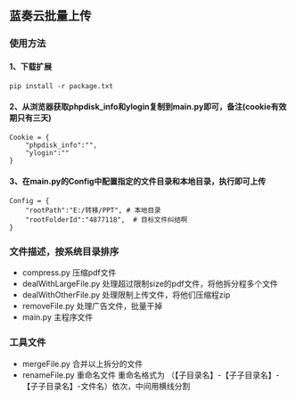 ## 蓝奏云批量上传

### 使用方法
#### 1、下载扩展 
```
pip install -r package.txt
```
#### 2、从浏览器获取phpdisk_info和ylogin复制到main.py即可，备注(cookie有效期只有三天)
```
Cookie = {
    "phpdisk_info":"",
    "ylogin":""
}
```
#### 3、在main.py的Config中配置指定的文件目录和本地目录，执行即可上传
```
Config = {
    "rootPath":"E:/转移/PPT", # 本地目录
    "rootFolderId":"4877118",  # 目标文件纠结啊
}
```

### 文件描述，按系统目录排序
- compress.py 压缩pdf文件
- dealWithLargeFile.py 处理超过限制size的pdf文件，将他拆分程多个文件
- dealWithOtherFile.py 处理限制上传文件，将他们压缩程zip
- removeFile.py 处理广告文件，批量干掉
- main.py 主程序文件

### 工具文件

- mergeFile.py 合并以上拆分的文件
- renameFile.py 重命名文件 重命名格式为 （【子目录名】-【子子目录名】-【子子目录名】-文件名）依次，中间用横线分割
